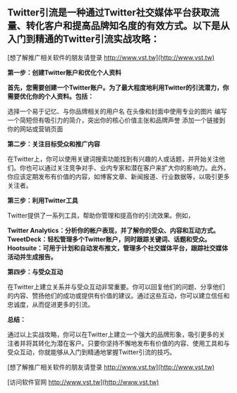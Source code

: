## **Twitter引流是一种通过Twitter社交媒体平台获取流量、转化客户和提高品牌知名度的有效方式。以下是从入门到精通的Twitter引流实战攻略：**

[想了解推广相关软件的朋友请登录 http://www.vst.tw](http://www.vst.tw)

**第一步：创建Twitter账户和优化个人资料**

**首先，您需要创建一个Twitter账户。为了最大程度地利用Twitter的引流潜力，你需要优化你的个人资料。包括：**

选择一个易于记忆、与你品牌相关的用户名
在头像和封面中使用专业的图片
编写一个简短但有吸引力的简介，突出你的核心价值主张和品牌声誉
添加一个链接到你的网站或营销页面

**第二步：关注目标受众和推广内容**

在Twitter上，你可以使用关键词搜索功能找到有兴趣的人或话题，并开始关注他们。你也可以通过关注竞争对手、业内专家和潜在客户来扩大你的影响力。此外，你应该定期发布有价值的内容，如博客文章、新闻报道、行业数据等，以吸引更多关注者。

**第三步：利用Twitter工具**

Twitter提供了一系列工具，帮助你管理和提高你的引流效果。例如，

**Twitter Analytics：分析你的帐户表现，并了解你的受众、内容和互动方式。**
**TweetDeck：轻松管理多个Twitter账户，同时跟踪关键词、话题和受众。**
**Hootsuite：可用于计划和自动发布推文，管理多个社交媒体平台，跟踪社交媒体活动并生成报告。**

**第四步：与受众互动**

在Twitter上建立关系并与受众互动非常重要。你可以回复他们的问题、分享他们的内容、赞扬他们的成功或提供有价值的建议。通过这些互动，你可以建立信任和忠诚度，从而促进更多的引流。

**总结：**

通过以上实战攻略，你可以在Twitter上建立一个强大的品牌形象，吸引更多的关注者并将其转化为潜在客户。只要你坚持不懈地发布有价值的内容、使用工具和与受众互动，你就能够从入门到精通地掌握Twitter引流的技巧。

[想了解推广相关软件的朋友请登录 http://www.vst.tw](http://www.vst.tw)


[访问软件官网 http://www.vst.tw](http://www.vst.tw)
